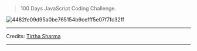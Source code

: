 > 100 Days JavaScript Coding Challenge.

![4482fe09d95a0be765154b9cefff5e07f7fc32ff](https://github.com/user-attachments/assets/9ed0a9ed-c23e-446d-9aa0-a62c55f9fda7)

---

Credits: [Tirtha Sharma](https://github.com/genze121)

----
